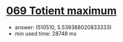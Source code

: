[069 Totient maximum](http://projecteuler.net/problem=69)
========================

- answer: (510510, 5.539388020833333) 
- min used time: 28748 ms

